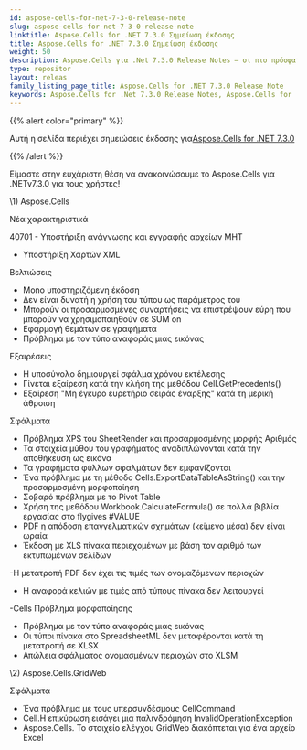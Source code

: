 ```yaml
---
id: aspose-cells-for-net-7-3-0-release-note
slug: aspose-cells-for-net-7-3-0-release-note
linktitle: Aspose.Cells for .NET 7.3.0 Σημείωση έκδοσης
title: Aspose.Cells for .NET 7.3.0 Σημείωση έκδοσης
weight: 50
description: Aspose.Cells για .Net 7.3.0 Release Notes – οι πιο πρόσφατες βελτιώσεις, νέες δυνατότητες και επιδιορθώσεις
type: repositor
layout: releas
family_listing_page_title: Aspose.Cells for .NET 7.3.0 Release Note
keywords: Aspose.Cells for .Net 7.3.0 Release Notes, Aspose.Cells for .Net 7.3.0 updates and fixe
---
```

{{% alert color="primary" %}} 

 Αυτή η σελίδα περιέχει σημειώσεις έκδοσης για[Aspose.Cells for .NET 7.3.0](https://releases.aspose.com/cells/net/new-releases/aspose.cells-for-.net-7.3.0/)

{{% /alert %}} 

 Είμαστε στην ευχάριστη θέση να ανακοινώσουμε το Aspose.Cells για .NETv7.3.0 για τους χρήστες!



\1) Aspose.Cells 



 Νέα χαρακτηριστικά

 40701 - Υποστήριξη ανάγνωσης και εγγραφής αρχείων MHT

- Υποστήριξη Χαρτών XML



 Βελτιώσεις

- Mono υποστηριζόμενη έκδοση
- Δεν είναι δυνατή η χρήση του τύπου ως παράμετρος του
- Μπορούν οι προσαρμοσμένες συναρτήσεις να επιστρέψουν εύρη που μπορούν να χρησιμοποιηθούν σε SUM on
- Εφαρμογή θεμάτων σε γραφήματα
- Πρόβλημα με τον τύπο αναφοράς μιας εικόνας



 Εξαιρέσεις

- Η υποσύνολο δημιουργεί σφάλμα χρόνου εκτέλεσης
- Γίνεται εξαίρεση κατά την κλήση της μεθόδου Cell.GetPrecedents()
- Εξαίρεση "Μη έγκυρο ευρετήριο σειράς έναρξης" κατά τη μερική άθροιση



Σφάλματα

- Πρόβλημα XPS του SheetRender και προσαρμοσμένης μορφής Αριθμός
- Τα στοιχεία μύθου του γραφήματος αναδιπλώνονται κατά την αποθήκευση ως εικόνα
- Τα γραφήματα φύλλων σφαλμάτων δεν εμφανίζονται
- Ένα πρόβλημα με τη μέθοδο Cells.ExportDataTableAsString() και την προσαρμοσμένη μορφοποίηση
- Σοβαρό πρόβλημα με το Pivot Table
- Χρήση της μεθόδου Workbook.CalculateFormula() σε πολλά βιβλία εργασίας στο flygives #VALUE
- PDF η απόδοση επαγγελματικών σχημάτων (κείμενο μέσα) δεν είναι ωραία
- Έκδοση με XLS πίνακα περιεχομένων με βάση τον αριθμό των εκτυπωμένων σελίδων

 -Η μετατροπή PDF δεν έχει τις τιμές των ονομαζόμενων περιοχών

- Η αναφορά κελιών με τιμές από τύπους πίνακα δεν λειτουργεί

 -Cells Πρόβλημα μορφοποίησης

- Πρόβλημα με τον τύπο αναφοράς μιας εικόνας
- Οι τύποι πίνακα στο SpreadsheetML δεν μεταφέρονται κατά τη μετατροπή σε XLSX
- Απώλεια σφάλματος ονομασμένων περιοχών στο XLSM



 \2) Aspose.Cells.GridWeb



Σφάλματα

- Ένα πρόβλημα με τους υπερσυνδέσμους CellCommand
- Cell.Η επικύρωση εισάγει μια παλινδρόμηση InvalidOperationException
- Aspose.Cells. Το στοιχείο ελέγχου GridWeb διακόπτεται για ένα αρχείο Excel


